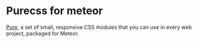 # Purecss for meteor

[Pure](http://purecss.io/), a set of small, responsive CSS modules that you can use in every web project, packaged for Meteor.